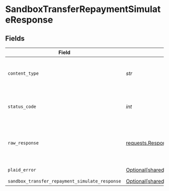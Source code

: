 # SandboxTransferRepaymentSimulateResponse


## Fields

| Field                                                                                                                        | Type                                                                                                                         | Required                                                                                                                     | Description                                                                                                                  |
| ---------------------------------------------------------------------------------------------------------------------------- | ---------------------------------------------------------------------------------------------------------------------------- | ---------------------------------------------------------------------------------------------------------------------------- | ---------------------------------------------------------------------------------------------------------------------------- |
| `content_type`                                                                                                               | *str*                                                                                                                        | :heavy_check_mark:                                                                                                           | HTTP response content type for this operation                                                                                |
| `status_code`                                                                                                                | *int*                                                                                                                        | :heavy_check_mark:                                                                                                           | HTTP response status code for this operation                                                                                 |
| `raw_response`                                                                                                               | [requests.Response](https://requests.readthedocs.io/en/latest/api/#requests.Response)                                        | :heavy_check_mark:                                                                                                           | Raw HTTP response; suitable for custom response parsing                                                                      |
| `plaid_error`                                                                                                                | [Optional[shared.PlaidError]](../../models/shared/plaiderror.md)                                                             | :heavy_minus_sign:                                                                                                           | Error response                                                                                                               |
| `sandbox_transfer_repayment_simulate_response`                                                                               | [Optional[shared.SandboxTransferRepaymentSimulateResponse]](../../models/shared/sandboxtransferrepaymentsimulateresponse.md) | :heavy_minus_sign:                                                                                                           | OK                                                                                                                           |